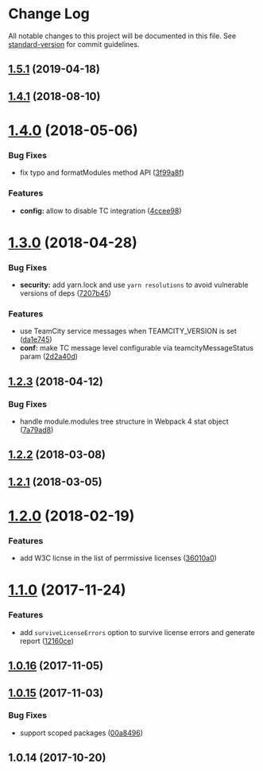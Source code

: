 # Change Log

All notable changes to this project will be documented in this file. See [standard-version](https://github.com/conventional-changelog/standard-version) for commit guidelines.

<a name="1.5.1"></a>
## [1.5.1](https://github.com/JetBrains/ring-ui-license-checker/compare/v1.4.1...v1.5.1) (2019-04-18)



<a name="1.4.1"></a>
## [1.4.1](https://github.com/JetBrains/ring-ui-license-checker/compare/v1.4.0...v1.4.1) (2018-08-10)



<a name="1.4.0"></a>
# [1.4.0](https://github.com/JetBrains/ring-ui-license-checker/compare/v1.3.0...v1.4.0) (2018-05-06)


### Bug Fixes

* fix typo and formatModules method API ([3f99a8f](https://github.com/JetBrains/ring-ui-license-checker/commit/3f99a8f))


### Features

* **config:** allow to disable TC integration ([4ccee98](https://github.com/JetBrains/ring-ui-license-checker/commit/4ccee98))



<a name="1.3.0"></a>
# [1.3.0](https://github.com/JetBrains/ring-ui-license-checker/compare/v1.2.3...v1.3.0) (2018-04-28)


### Bug Fixes

* **security:** add yarn.lock and use `yarn resolutions` to avoid vulnerable versions of deps ([7207b45](https://github.com/JetBrains/ring-ui-license-checker/commit/7207b45))


### Features

* use TeamCity service messages when TEAMCITY_VERSION is set ([da1e745](https://github.com/JetBrains/ring-ui-license-checker/commit/da1e745))
* **conf:** make TC message level configurable via teamcityMessageStatus param ([2d2a40d](https://github.com/JetBrains/ring-ui-license-checker/commit/2d2a40d))



<a name="1.2.3"></a>
## [1.2.3](https://github.com/JetBrains/ring-ui-license-checker/compare/v1.2.2...v1.2.3) (2018-04-12)


### Bug Fixes

* handle module.modules tree structure in Webpack 4 stat object ([7a79ad8](https://github.com/JetBrains/ring-ui-license-checker/commit/7a79ad8))



<a name="1.2.2"></a>
## [1.2.2](https://github.com/JetBrains/ring-ui-license-checker/compare/v1.2.1...v1.2.2) (2018-03-08)



<a name="1.2.1"></a>
## [1.2.1](https://github.com/JetBrains/ring-ui-license-checker/compare/v1.2.0...v1.2.1) (2018-03-05)



<a name="1.2.0"></a>
# [1.2.0](https://github.com/JetBrains/ring-ui-license-checker/compare/v1.1.0...v1.2.0) (2018-02-19)


### Features

* add W3C licnse in the list of perrmissive licenses ([36010a0](https://github.com/JetBrains/ring-ui-license-checker/commit/36010a0))



<a name="1.1.0"></a>
# [1.1.0](https://github.com/JetBrains/ring-ui-license-checker/compare/v1.0.16...v1.1.0) (2017-11-24)


### Features

* add `surviveLicenseErrors` option to survive license errors and generate report ([12160ce](https://github.com/JetBrains/ring-ui-license-checker/commit/12160ce))



<a name="1.0.16"></a>
## [1.0.16](https://github.com/JetBrains/ring-ui-license-checker/compare/v1.0.15...v1.0.16) (2017-11-05)



<a name="1.0.15"></a>
## [1.0.15](https://github.com/JetBrains/ring-ui-license-checker/compare/v1.0.14...v1.0.15) (2017-11-03)


### Bug Fixes

* support scoped packages ([00a8496](https://github.com/JetBrains/ring-ui-license-checker/commit/00a8496))



<a name="1.0.14"></a>
## 1.0.14 (2017-10-20)

